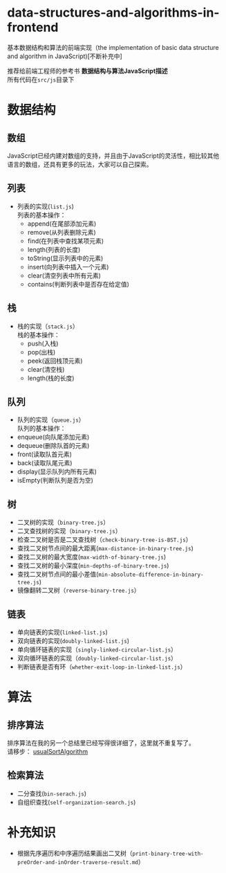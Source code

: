 # data-structures-and-algorithms-in-frontend
基本数据结构和算法的前端实现（the implementation of basic data structure and  algorithm in JavaScript)[不断补充中]
>>   
推荐给前端工程师的参考书  **数据结构与算法JavaScript描述**    
所有代码在`src/js`目录下

# 数据结构

 ## 数组
 JavaScript已经内建对数组的支持，并且由于JavaScript的灵活性，相比较其他语言的数组，还具有更多的玩法，大家可以自己探索。

 ## 列表
  * 列表的实现(`list.js`)      
   列表的基本操作：
    * append(在尾部添加元素)
    * remove(从列表删除元素)
    * find(在列表中查找某项元素)
    * length(列表的长度)
    * toString(显示列表中的元素)
    * insert(向列表中插入一个元素)
    * clear(清空列表中所有元素)
    * contains(判断列表中是否存在给定值)


 ## 栈
 * 栈的实现（`stack.js`）   
   栈的基本操作：
   * push(入栈)
   * pop(出栈)
   * peek(返回栈顶元素)
   * clear(清空栈)
   * length(栈的长度)

 ## 队列
 * 队列的实现（`queue.js`）   
 队列的基本操作：
 * enqueue(向队尾添加元素)
 * dequeue(删除队首的元素)
 * front(读取队首元素)
 * back(读取队尾元素)
 * display(显示队列内所有元素)
 * isEmpty(判断队列是否为空)

 ## 树
 * 二叉树的实现（`binary-tree.js`）
 * 二叉查找树的实现（`binary-tree.js`）
 * 检查二叉树是否是二叉查找树（`check-binary-tree-is-BST.js`）
 * 查找二叉树节点间的最大距离(`max-distance-in-binary-tree.js`)
 * 查找二叉树的最大宽度(`max-width-of-binary-tree.js`)
 * 查找二叉树的最小深度(`min-depths-of-binary-tree.js`)
 * 查找二叉树节点间的最小差值(`min-absolute-difference-in-binary-tree.js`)
 * 镜像翻转二叉树（`reverse-binary-tree.js`）



 ## 链表
 * 单向链表的实现(`linked-list.js`)
 * 双向链表的实现(`doubly-linked-list.js`)
 * 单向循环链表的实现（`singly-linked-circular-list.js`）
 * 双向循环链表的实现（`doubly-linked-circular-list.js`）
 * 判断链表是否有环（`whether-exit-loop-in-linked-list.js`）


# 算法
 ## 排序算法
 排序算法在我的另一个总结里已经写得很详细了，这里就不重复写了。   
 请移步：   [usualSortAlgorithm](https://github.com/ovenzeze/usualSortAlgorithm)
 ## 检索算法
  * 二分查找(`bin-serach.js`)
  * 自组织查找(`self-organization-search.js`)

# 补充知识
  * 根据先序遍历和中序遍历结果画出二叉树（`print-binary-tree-with-preOrder-and-inOrder-traverse-result.md`）
